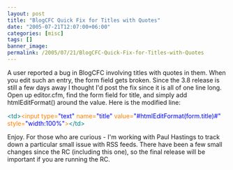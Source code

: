 ```yaml
---
layout: post
title: "BlogCFC Quick Fix for Titles with Quotes"
date: "2005-07-21T12:07:00+06:00"
categories: [misc]
tags: []
banner_image: 
permalink: /2005/07/21/BlogCFC-Quick-Fix-for-Titles-with-Quotes
---
```


A user reported a bug in BlogCFC involving titles with quotes in them. When you edit such an entry, the form field gets broken. Since the 3.8 release is still a few days away I thought I'd post the fix since it is all of one line long. Open up editor.cfm, find the form field for title, and simply add htmlEditFormat() around the value. Here is the modified line:

<div class="code"><FONT COLOR=TEAL>&lt;td&gt;</FONT><FONT COLOR=NAVY><FONT COLOR=FF8000>&lt;input type=<FONT COLOR=BLUE>"text"</FONT> name=<FONT COLOR=BLUE>"title"</FONT> value=<FONT COLOR=BLUE>"#htmlEditFormat(form.title)#"</FONT> style=<FONT COLOR=BLUE>"width:100%"</FONT>&gt;</FONT></FONT><FONT COLOR=TEAL>&lt;/td&gt;</FONT></div>

Enjoy. For those who are curious - I'm working with Paul Hastings to track down a particular small issue with RSS feeds. There have been a few small changes since the RC (including this one), so the final release will be important if you are running the RC.